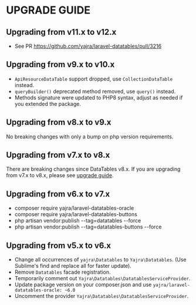 # UPGRADE GUIDE

## Upgrading from v11.x to v12.x

- See PR https://github.com/yajra/laravel-datatables/pull/3216

## Upgrading from v9.x to v10.x

- `ApiResourceDataTable` support dropped, use `CollectionDataTable` instead.
- `queryBuilder()` deprecated method removed, use `query()` instead.
- Methods signature were updated to PHP8 syntax, adjust as needed if you extended the package.

## Upgrading from v8.x to v9.x

No breaking changes with only a bump on php version requirements.

## Upgrading from v7.x to v8.x

There are breaking changes since DataTables v8.x. If you are upgrading from v7.x to v8.x, please see [upgrade guide](https://yajrabox.com/docs/laravel-datatables/master/upgrade).

## Upgrading from v6.x to v7.x
  - composer require yajra/laravel-datatables-oracle 
  - composer require yajra/laravel-datatables-buttons
  - php artisan vendor:publish --tag=datatables --force
  - php artisan vendor:publish --tag=datatables-buttons --force

## Upgrading from v5.x to v6.x
  - Change all occurrences of `yajra\Datatables` to `Yajra\Datatables`. (Use Sublime's find and replace all for faster update). 
  - Remove `Datatables` facade registration.
  - Temporarily comment out `Yajra\Datatables\DatatablesServiceProvider`.
  - Update package version on your composer.json and use `yajra/laravel-datatables-oracle: ~6.0`
  - Uncomment the provider `Yajra\Datatables\DatatablesServiceProvider`. 
